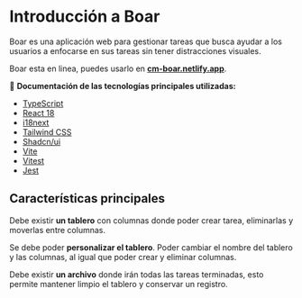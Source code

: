 
# Introducción a Boar

Boar es una aplicación web para gestionar tareas que busca ayudar a los usuarios a enfocarse en sus tareas sin tener distracciones visuales. 

Boar esta en linea, puedes usarlo en **[cm-boar.netlify.app](https://cm-boar.netlify.app/)**.

:dart: **Documentación de las tecnologías principales utilizadas:**

* [TypeScript](https://www.typescriptlang.org/)
* [React 18](https://es.react.dev/)
* [i18next](https://www.i18next.com/)
* [Tailwind CSS](https://tailwindcss.com/)
* [Shadcn/ui](https://ui.shadcn.com/)
* [Vite](https://vitejs.dev/)
* [Vitest](https://vitest.dev/)
* [Jest](https://jestjs.io/)

## Características principales

Debe existir **un tablero** con columnas donde poder crear tarea, eliminarlas y moverlas entre columnas.

Se debe poder **personalizar el tablero**. Poder cambiar el nombre del tablero y las columnas, al igual que poder crear y eliminar columnas.

Debe existir **un archivo** donde irán todas las tareas terminadas, esto permite mantener limpio el tablero y conservar un registro.